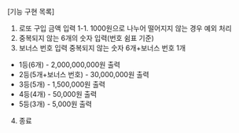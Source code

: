 [기능 구현 목록]
1. 로또 구입 금액 입력
   1-1. 1000원으로 나누어 떨어지지 않는 경우 예외 처리
2. 중복되지 않는 6개의 숫자 입력(번호 쉼표 기준)
3. 보너스 번호 입력
   중복되지 않는 숫자 6개+보너스 번호 1개
- 1등(6개) - 2,000,000,000원 출력 
- 2등(5개+보너스 번호) - 30,000,000원 출력
- 3등(5개) - 1,500,000원 출력
- 4등(4개) - 50,000원 출력
- 5등(3개) - 5,000원 출력
4. 종료
